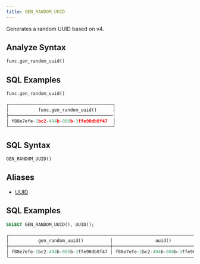 ```yaml
---
title: GEN_RANDOM_UUID
---
```


Generates a random UUID based on v4.

## Analyze Syntax

```python
func.gen_random_uuid()
```

## SQL Examples

```python
func.gen_random_uuid()

┌───────────────────────────────────────┐
│           func.gen_random_uuid()      │
├───────────────────────────────────────|
│ f88e7efe-1bc2-494b-806b-3ffe90db8f47  │
└───────────────────────────────────────┘
```

## SQL Syntax

```sql
GEN_RANDOM_UUID()
```

## Aliases

- [UUID](../uuid)

## SQL Examples

```sql
SELECT GEN_RANDOM_UUID(), UUID();

┌─────────────────────────────────────────────────────────────────────────────┐
│           gen_random_uuid()          │                uuid()                │
├──────────────────────────────────────┼──────────────────────────────────────┤
│ f88e7efe-1bc2-494b-806b-3ffe90db8f47 │ f88e7efe-1bc2-494b-806b-3ffe90db8f47 │
└─────────────────────────────────────────────────────────────────────────────┘
```